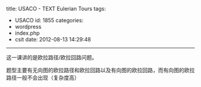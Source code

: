 title: USACO - TEXT Eulerian Tours
tags:
  - USACO
id: 1855
categories:
  - wordpress
  - index.php
  - csit
date: 2012-08-13 14:29:48
---

这一课讲的是欧拉路径/欧拉回路问题。

题型主要有无向图的欧拉路径和欧拉回路以及有向图的欧拉回路，而有向图的欧拉路径一般不会出现（复杂度高）